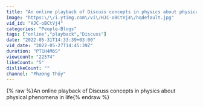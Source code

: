 ```yaml
---
title: "An online playback of Discuss concepts in physics about physical phenomena in life"
image: "https:\/\/i.ytimg.com\/vi\/HJC-oBCtVj4\/hqdefault.jpg"
vid_id: "HJC-oBCtVj4"
categories: "People-Blogs"
tags: ["online","playback","Discuss"]
date: "2022-05-31T14:33:39+03:00"
vid_date: "2022-05-27T14:45:39Z"
duration: "PT1H4M6S"
viewcount: "22574"
likeCount: "5"
dislikeCount: ""
channel: "Phương Thúy"
---
```

{% raw %}An online playback of Discuss concepts in physics about physical phenomena in life{% endraw %}
